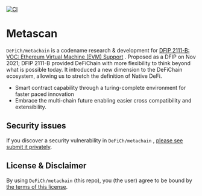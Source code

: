 [![CI](https://github.com/BirthdayResearch/metascan/actions/workflows/ci.yml/badge.svg)](https://github.com/BirthdayResearch/metascan/actions/workflows/ci.yml)

# Metascan

`DeFiCh/metachain` is a codename research & development
for [DFIP 2111-B: VOC: Ethereum Virtual Machine (EVM) Support](https://github.com/DeFiCh/dfips/issues/96)
. Proposed as a DFIP on Nov 2021; DFIP 2111-B provided DeFiChain with more flexibility to think
beyond what is possible today. It introduced a new dimension to the DeFiChain ecosystem, allowing us
to stretch the definition of Native DeFi.

- Smart contract capability through a turing-complete environment for faster paced innovation
- Embrace the multi-chain future enabling easier cross compatibility and extensibility.

## Security issues

If you discover a security vulnerability in `DeFiCh/metachain`
, [please see submit it privately](https://github.com/DeFiCh/.github/blob/main/SECURITY.md).

## License & Disclaimer

By using `DeFiCh/metachain` (this repo), you (the user) agree to be bound
by [the terms of this license](LICENSE).
